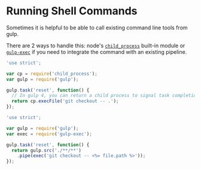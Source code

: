 <!-- front-matter
id: running-shell-commands
title: Running Shell Commands
hide_title: true
sidebar_label: Running Shell Commands
-->

# Running Shell Commands

Sometimes it is helpful to be able to call existing command line tools from gulp.

There are 2 ways to handle this: node's [`child_process`](https://nodejs.org/api/child_process.html)
built-in module or [`gulp-exec`](https://github.com/robrich/gulp-exec) if you need to integrate the
command with an existing pipeline.

```js
'use strict';

var cp = require('child_process');
var gulp = require('gulp');

gulp.task('reset', function() {
  // In gulp 4, you can return a child process to signal task completion
  return cp.execFile('git checkout -- .');
});
```

```js
'use strict';

var gulp = require('gulp');
var exec = require('gulp-exec');

gulp.task('reset', function() {
  return gulp.src('./**/**')
    .pipe(exec('git checkout -- <%= file.path %>'));
});
```
